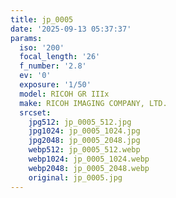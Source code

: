 ```yaml
---
title: jp_0005
date: '2025-09-13 05:37:37'
params:
  iso: '200'
  focal_length: '26'
  f_number: '2.8'
  ev: '0'
  exposure: '1/50'
  model: RICOH GR IIIx
  make: RICOH IMAGING COMPANY, LTD.
  srcset:
    jpg512: jp_0005_512.jpg
    jpg1024: jp_0005_1024.jpg
    jpg2048: jp_0005_2048.jpg
    webp512: jp_0005_512.webp
    webp1024: jp_0005_1024.webp
    webp2048: jp_0005_2048.webp
    original: jp_0005.jpg
---
```

